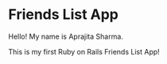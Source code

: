# Friends List App

Hello!
My name is Aprajita Sharma.

This is my first Ruby on Rails Friends List App!

